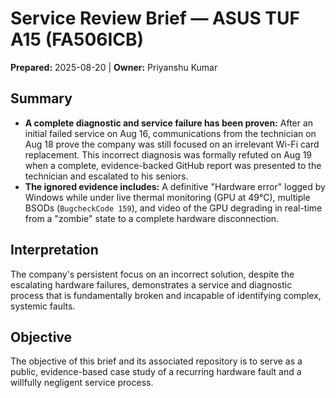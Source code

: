 ﻿# Service Review Brief — ASUS TUF A15 (FA506ICB)
**Prepared:** 2025-08-20 | **Owner:** Priyanshu Kumar

## Summary
- **A complete diagnostic and service failure has been proven:** After an initial failed service on Aug 16, communications from the technician on Aug 18 prove the company was still focused on an irrelevant Wi-Fi card replacement. This incorrect diagnosis was formally refuted on Aug 19 when a complete, evidence-backed GitHub report was presented to the technician and escalated to his seniors.
- **The ignored evidence includes:** A definitive "Hardware error" logged by Windows while under live thermal monitoring (GPU at 49°C), multiple BSODs (`BugcheckCode 159`), and video of the GPU degrading in real-time from a "zombie" state to a complete hardware disconnection.

## Interpretation
The company's persistent focus on an incorrect solution, despite the escalating hardware failures, demonstrates a service and diagnostic process that is fundamentally broken and incapable of identifying complex, systemic faults.

## Objective
The objective of this brief and its associated repository is to serve as a public, evidence-based case study of a recurring hardware fault and a willfully negligent service process.
